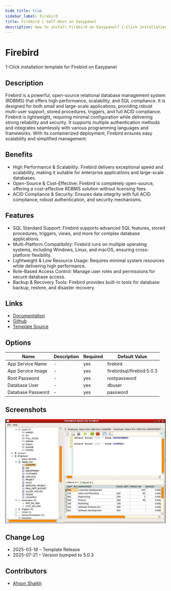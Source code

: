 ```yaml
---
hide_title: true
sidebar_label: Firebird
title: Firebird | Self-Host on Easypanel
description: How to install Firebird on Easypanel? 1-Click installation template for Firebird on Easypanel
---
```


<!-- generated -->

# Firebird

1-Click installation template for Firebird on Easypanel

## Description

Firebird is a powerful, open-source relational database management system (RDBMS) that offers high performance, scalability, and SQL compliance. It is designed for both small and large-scale applications, providing robust multi-user support, stored procedures, triggers, and full ACID compliance. Firebird is lightweight, requiring minimal configuration while delivering strong reliability and security. It supports multiple authentication methods and integrates seamlessly with various programming languages and frameworks. With its containerized deployment, Firebird ensures easy scalability and simplified management.

## Benefits

- High Performance & Scalability: Firebird delivers exceptional speed and scalability, making it suitable for enterprise applications and large-scale databases.
- Open-Source & Cost-Effective: Firebird is completely open-source, offering a cost-effective RDBMS solution without licensing fees.
- ACID Compliance & Security: Ensures data integrity with full ACID compliance, robust authentication, and security mechanisms.

## Features

- SQL Standard Support: Firebird supports advanced SQL features, stored procedures, triggers, views, and more for complex database applications.
- Multi-Platform Compatibility: Firebird runs on multiple operating systems, including Windows, Linux, and macOS, ensuring cross-platform flexibility.
- Lightweight & Low Resource Usage: Requires minimal system resources while delivering high performance.
- Role-Based Access Control: Manage user roles and permissions for secure database access.
- Backup & Recovery Tools: Firebird provides built-in tools for database backup, restore, and disaster recovery.

## Links

- [Documentation](https://firebirdsql.org/manual/)
- [Github](https://github.com/FirebirdSQL/firebird)
- [Template Source](https://github.com/easypanel-io/templates/tree/main/templates/firebird)

## Options

Name | Description | Required | Default Value
-|-|-|-
App Service Name | - | yes | firebird
App Service Image | - | yes | firebirdsql/firebird:5.0.3
Root Password | - | yes | rootpassword
Database User | - | yes | dbuser
Database Password | - | yes | password

## Screenshots

![Firebird Screenshot](./assets/screenshot.png)

## Change Log

- 2025-03-18 – Template Release
- 2025-07-21 – Version bumped to 5.0.3

## Contributors

- [Ahson Shaikh](https://github.com/Ahson-Shaikh)

